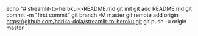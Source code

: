 echo "# streamlit-to-heroku>>README.md
git init
git add README.md
git commit -m "first commit"
git branch -M master
git remote add origin
https://github.com/harika-dola/streamlit-to-heroku.git
git push -u origin master
